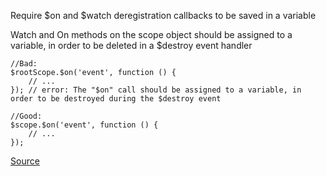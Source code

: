 Require $on and $watch deregistration callbacks to be saved in a variable

Watch and On methods on the scope object should be assigned to a variable, in order to be deleted in a $destroy event handler

```
//Bad:
$rootScope.$on('event', function () {
    // ...
}); // error: The "$on" call should be assigned to a variable, in order to be destroyed during the $destroy event

//Good:
$scope.$on('event', function () {
    // ...
});
```

[Source](https://github.com/EmmanuelDemey/eslint-plugin-angular/blob/HEAD/docs/rules/on-watch.md)
